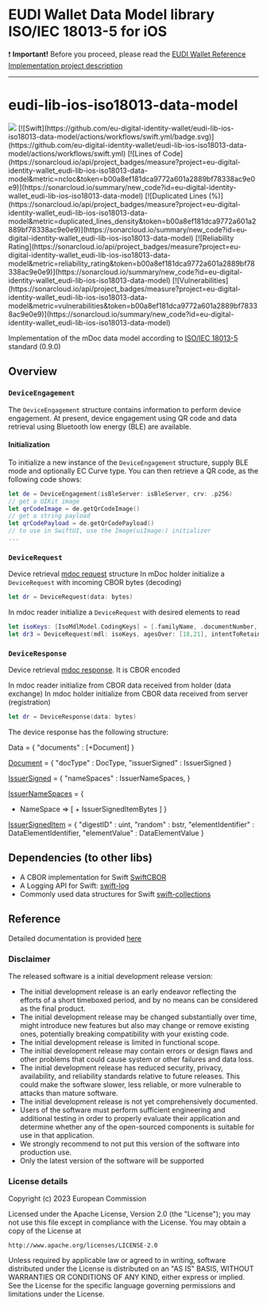 # EUDI Wallet Data Model library ISO/IEC 18013-5 for iOS

:heavy_exclamation_mark: **Important!** Before you proceed, please read
the [EUDI Wallet Reference Implementation project description](https://github.com/eu-digital-identity-wallet/.github/blob/main/profile/reference-implementation.md)

----

# eudi-lib-ios-iso18013-data-model
<img src="https://img.shields.io/badge/Swift-6.0-ff69b4.svg" />
[![Swift](https://github.com/eu-digital-identity-wallet/eudi-lib-ios-iso18013-data-model/actions/workflows/swift.yml/badge.svg)](https://github.com/eu-digital-identity-wallet/eudi-lib-ios-iso18013-data-model/actions/workflows/swift.yml)
[![Lines of Code](https://sonarcloud.io/api/project_badges/measure?project=eu-digital-identity-wallet_eudi-lib-ios-iso18013-data-model&metric=ncloc&token=b00a8ef181dca9772a601a2889bf78338ac9e0e9)](https://sonarcloud.io/summary/new_code?id=eu-digital-identity-wallet_eudi-lib-ios-iso18013-data-model)
[![Duplicated Lines (%)](https://sonarcloud.io/api/project_badges/measure?project=eu-digital-identity-wallet_eudi-lib-ios-iso18013-data-model&metric=duplicated_lines_density&token=b00a8ef181dca9772a601a2889bf78338ac9e0e9)](https://sonarcloud.io/summary/new_code?id=eu-digital-identity-wallet_eudi-lib-ios-iso18013-data-model)
[![Reliability Rating](https://sonarcloud.io/api/project_badges/measure?project=eu-digital-identity-wallet_eudi-lib-ios-iso18013-data-model&metric=reliability_rating&token=b00a8ef181dca9772a601a2889bf78338ac9e0e9)](https://sonarcloud.io/summary/new_code?id=eu-digital-identity-wallet_eudi-lib-ios-iso18013-data-model)
[![Vulnerabilities](https://sonarcloud.io/api/project_badges/measure?project=eu-digital-identity-wallet_eudi-lib-ios-iso18013-data-model&metric=vulnerabilities&token=b00a8ef181dca9772a601a2889bf78338ac9e0e9)](https://sonarcloud.io/summary/new_code?id=eu-digital-identity-wallet_eudi-lib-ios-iso18013-data-model)

Implementation of the mDoc data model according to [ISO/IEC 18013-5](https://www.iso.org/standard/69084.html) standard
(0.9.0)

## Overview
### `DeviceEngagement`
The `DeviceEngagement` structure contains information to perform device engagement.
At present, device engagement using QR code and data retrieval using Bluetooth low energy (BLE) are available.

#### Initialization
To initialize a new instance of the `DeviceEngagement` structure, supply BLE mode and optionally EC Curve type.
You can then retrieve a QR code, as the following code shows:
```swift
let de = DeviceEngagement(isBleServer: isBleServer, crv: .p256)
// get a UIKit image
let qrCodeImage = de.getQrCodeImage()
// get a string payload
let qrCodePayload = de.getQrCodePayload()
// to use in SwiftUI, use the Image(uiImage:) initializer
...
```

### `DeviceRequest`

Device retrieval [mdoc request](https://eu-digital-identity-wallet.github.io/eudi-lib-ios-iso18013-data-model/documentation/mdocdatamodel18013/devicerequest) structure
In mDoc holder initialize a ``DeviceRequest`` with incoming CBOR bytes (decoding)
```swift
let dr = DeviceRequest(data: bytes)
```
In mdoc reader initialize a ``DeviceRequest`` with desired elements to read 
```swift
let isoKeys: [IsoMdlModel.CodingKeys] = [.familyName, .documentNumber, .drivingPrivileges, .issueDate, .expiryDate, .portrait]
let dr3 = DeviceRequest(mdl: isoKeys, agesOver: [18,21], intentToRetain: true)
```
### `DeviceResponse`

Device retrieval [mdoc response](https://eu-digital-identity-wallet.github.io/eudi-lib-ios-iso18013-data-model/documentation/mdocdatamodel18013/deviceresponse). It is CBOR encoded

In mdoc reader initialize from CBOR data received from holder (data exchange)
In mdoc holder initialize from CBOR data received from server (registration)

```swift
let dr = DeviceResponse(data: bytes)
```

The device response has the following structure:

Data = {
 "documents" : [+Document] 
}

[Document](Documentation/Reference/structs/Document.md) = {
 "docType" : DocType, 
 "issuerSigned" : IssuerSigned 
}

[IssuerSigned](Documentation/Reference/structs/IssuerSigned.md) = {
 "nameSpaces" : IssuerNameSpaces, 
}

[IssuerNameSpaces](Documentation/Reference/structs/IssuerNameSpaces.md) = { 
 + NameSpace => [ + IssuerSignedItemBytes ]
}

[IssuerSignedItem](Documentation/Reference/structs/IssuerSignedItem.md) = {
 "digestID" : uint, 
 "random" : bstr, 
 "elementIdentifier" : DataElementIdentifier, 
 "elementValue" : DataElementValue 
}

## Dependencies (to other libs)

* A CBOR implementation for Swift [SwiftCBOR](https://github.com/niscy-eudiw/SwiftCBOR)
* A Logging API for Swift: [swift-log](https://github.com/apple/swift-log)
* Commonly used data structures for Swift [swift-collections](https://github.com/apple/swift-collections)

## Reference
Detailed documentation is provided [here](https://eu-digital-identity-wallet.github.io/eudi-lib-ios-iso18013-data-model/documentation/mdocdatamodel18013/) 

### Disclaimer
The released software is a initial development release version: 
-  The initial development release is an early endeavor reflecting the efforts of a short timeboxed period, and by no means can be considered as the final product.  
-  The initial development release may be changed substantially over time, might introduce new features but also may change or remove existing ones, potentially breaking compatibility with your existing code.
-  The initial development release is limited in functional scope.
-  The initial development release may contain errors or design flaws and other problems that could cause system or other failures and data loss.
-  The initial development release has reduced security, privacy, availability, and reliability standards relative to future releases. This could make the software slower, less reliable, or more vulnerable to attacks than mature software.
-  The initial development release is not yet comprehensively documented. 
-  Users of the software must perform sufficient engineering and additional testing in order to properly evaluate their application and determine whether any of the open-sourced components is suitable for use in that application.
-  We strongly recommend to not put this version of the software into production use.
-  Only the latest version of the software will be supported

### License details

Copyright (c) 2023 European Commission

Licensed under the Apache License, Version 2.0 (the "License");
you may not use this file except in compliance with the License.
You may obtain a copy of the License at

    http://www.apache.org/licenses/LICENSE-2.0

Unless required by applicable law or agreed to in writing, software
distributed under the License is distributed on an "AS IS" BASIS,
WITHOUT WARRANTIES OR CONDITIONS OF ANY KIND, either express or implied.
See the License for the specific language governing permissions and
limitations under the License.
